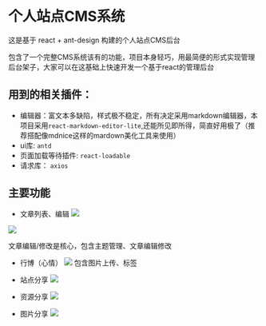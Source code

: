 # 个人站点CMS系统

这是基于 react + ant-design 构建的个人站点CMS后台

包含了一个完整CMS系统该有的功能，项目本身轻巧，用最简便的形式实现管理后台架子，大家可以在这基础上快速开发一个基于react的管理后台

## 用到的相关插件：
- 编辑器：富文本多缺陷，样式极不稳定，所有决定采用markdown编辑器，本项目采用`react-markdown-editor-lite`,还能所见即所得，简直好用极了（推荐搭配像mdnice这样的mardown美化工具来使用）
- ui库: `antd`
- 页面加载等待插件: `react-loadable`
- 请求库： `axios`


## 主要功能

- 文章列表、编辑
![](http://image.jianfengke.com/QQ截图20200707103902.png)

![](http://image.jianfengke.com/QQ截图20200707104402.png)

文章编辑/修改是核心，包含主题管理、文章编辑修改

- 行博（心情）
 ![](http://image.jianfengke.com/QQ截图20200707105331.png)
包含图片上传、标签

- 站点分享
![](http://image.jianfengke.com/QQ截图20200707105515.png)

- 资源分享
![](http://image.jianfengke.com/QQ截图20200707105526.png)

- 图片分享
![](http://image.jianfengke.com/QQ截图20200707105539.png)
